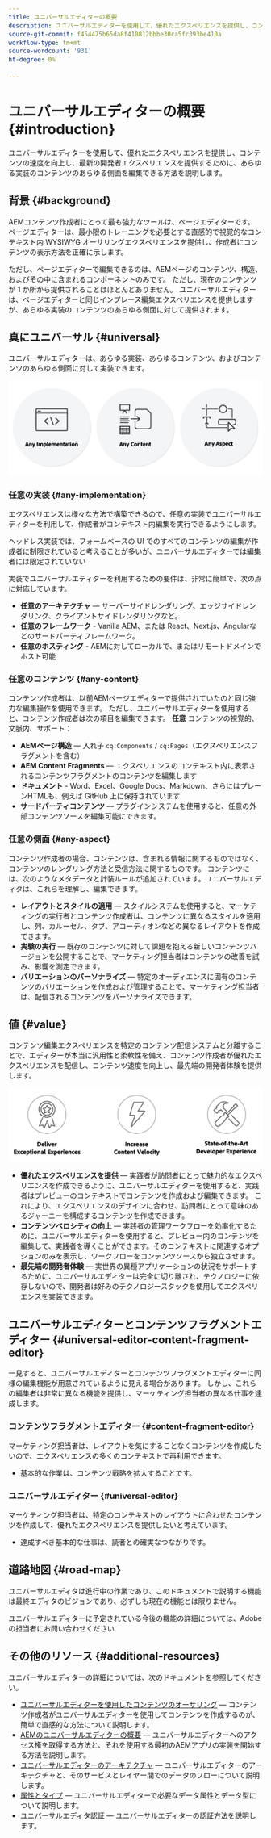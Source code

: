```yaml
---
title: ユニバーサルエディターの概要
description: ユニバーサルエディターを使用して、優れたエクスペリエンスを提供し、コンテンツの速度を向上し、最新の開発者エクスペリエンスを提供するために、あらゆる実装のコンテンツのあらゆる側面を編集できる方法を説明します。
source-git-commit: f454475b65da8f410812bbbe30ca5fc393be410a
workflow-type: tm+mt
source-wordcount: '931'
ht-degree: 0%

---
```



# ユニバーサルエディターの概要 {#introduction}

ユニバーサルエディターを使用して、優れたエクスペリエンスを提供し、コンテンツの速度を向上し、最新の開発者エクスペリエンスを提供するために、あらゆる実装のコンテンツのあらゆる側面を編集できる方法を説明します。

## 背景 {#background}

AEMコンテンツ作成者にとって最も強力なツールは、ページエディターです。 ページエディターは、最小限のトレーニングを必要とする直感的で視覚的なコンテキスト内 WYSIWYG オーサリングエクスペリエンスを提供し、作成者にコンテンツの表示方法を正確に示します。

ただし、ページエディターで編集できるのは、AEMページのコンテンツ、構造、およびその中に含まれるコンポーネントのみです。 ただし、現在のコンテンツが 1 か所から提供されることはほとんどありません。 ユニバーサルエディターは、ページエディターと同じインプレース編集エクスペリエンスを提供しますが、あらゆる実装のコンテンツのあらゆる側面に対して提供されます。

## 真にユニバーサル {#universal}

ユニバーサルエディターは、あらゆる実装、あらゆるコンテンツ、およびコンテンツのあらゆる側面に対して実装できます。

![普遍的なもの](assets/universal.png)

### 任意の実装 {#any-implementation}

エクスペリエンスは様々な方法で構築できるので、任意の実装でユニバーサルエディターを利用して、作成者がコンテキスト内編集を実行できるようにします。

ヘッドレス実装では、フォームベースの UI でのすべてのコンテンツの編集が作成者に制限されていると考えることが多いが、ユニバーサルエディターでは編集者には限定されていない

実装でユニバーサルエディターを利用するための要件は、非常に簡単で、次の点に対応しています。

* **任意のアーキテクチャ**  — サーバーサイドレンダリング、エッジサイドレンダリング、クライアントサイドレンダリングなど。
* **任意のフレームワーク** - Vanilla AEM、または React、Next.js、Angularなどのサードパーティフレームワーク。
* **任意のホスティング** - AEMに対してローカルで、またはリモートドメインでホスト可能

### 任意のコンテンツ {#any-content}

コンテンツ作成者は、以前AEMページエディターで提供されていたのと同じ強力な編集操作を使用できます。 ただし、ユニバーサルエディターを使用すると、コンテンツ作成者は次の項目を編集できます。 **任意** コンテンツの視覚的、文脈内、サポート：

* **AEMページ構造**  — 入れ子 `cq:Components` / `cq:Pages`（エクスペリエンスフラグメントを含む）
* **AEM Content Fragments**  — エクスペリエンスのコンテキスト内に表示されるコンテンツフラグメントのコンテンツを編集します
* **ドキュメント** - Word、Excel、Google Docs、Markdown、さらにはプレーンHTMLも、例えば GitHub 上に保持されています
* **サードパーティコンテンツ**  — プラグインシステムを使用すると、任意の外部コンテンツソースを編集可能にできます。

### 任意の側面 {#any-aspect}

コンテンツ作成者の場合、コンテンツは、含まれる情報に関するものではなく、コンテンツのレンダリング方法と受信方法に関するものです。 コンテンツには、次のようなメタデータと計装ルールが追加されています。ユニバーサルエディタは、これらを理解し、編集できます。

* **レイアウトとスタイルの適用**  — スタイルシステムを使用すると、マーケティングの実行者とコンテンツ作成者は、コンテンツに異なるスタイルを適用し、列、カルーセル、タブ、アコーディオンなどの異なるレイアウトを作成できます。
* **実験の実行**  — 既存のコンテンツに対して課題を抱える新しいコンテンツバージョンを公開することで、マーケティング担当者はコンテンツの改善を試み、影響を測定できます。
* **バリエーションのパーソナライズ**  — 特定のオーディエンスに固有のコンテンツのバリエーションを作成および管理することで、マーケティング担当者は、配信されるコンテンツをパーソナライズできます。

## 値 {#value}

コンテンツ編集エクスペリエンスを特定のコンテンツ配信システムと分離することで、エディターが本当に汎用性と柔軟性を備え、コンテンツ作成者が優れたエクスペリエンスを配信し、コンテンツ速度を向上し、最先端の開発者体験を提供します。

![ユニバーサルエディターの値](assets/value.png)

* **優れたエクスペリエンスを提供**  — 実践者が訪問者にとって魅力的なエクスペリエンスを作成できるように、ユニバーサルエディターを使用すると、実践者はプレビューのコンテキストでコンテンツを作成および編集できます。 これにより、エクスペリエンスのデザインに合わせ、訪問者にとって意味のあるジャーニーを構成するコンテンツを作成できます。
* **コンテンツベロシティの向上**  — 実践者の管理ワークフローを効率化するために、ユニバーサルエディターを使用すると、プレビュー内のコンテンツを編集して、実践者を導くことができます。そのコンテキストに関連するオプションのみを表示し、ワークフローをコンテンツソースから独立させます。
* **最先端の開発者体験**  — 実世界の異種アプリケーションの状況をサポートするために、ユニバーサルエディターは完全に切り離され、テクノロジーに依存しないので、開発者は好みのテクノロジースタックを使用してエクスペリエンスを実装できます。

## ユニバーサルエディターとコンテンツフラグメントエディター {#universal-editor-content-fragment-editor}

一見すると、ユニバーサルエディターとコンテンツフラグメントエディターに同様の編集機能が用意されているように見える場合があります。 しかし、これらの編集者は非常に異なる機能を提供し、マーケティング担当者の異なる仕事を達成します。

### コンテンツフラグメントエディター {#content-fragment-editor}

マーケティング担当者は、レイアウトを気にすることなくコンテンツを作成したいので、エクスペリエンスの多くのコンテキストで再利用できます。

* 基本的な作業は、コンテンツ戦略を拡大することです。

### ユニバーサルエディター {#universal-editor}

マーケティング担当者は、特定のコンテキストのレイアウトに合わせたコンテンツを作成して、優れたエクスペリエンスを提供したいと考えています。

* 達成すべき基本的な仕事は、読者との確実なつながりです。

## 道路地図 {#road-map}

ユニバーサルエディタは進行中の作業であり、このドキュメントで説明する機能は最終エディタのビジョンであり、必ずしも現在の機能とは限りません。

ユニバーサルエディターに予定されている今後の機能の詳細については、Adobeの担当者にお問い合わせください

## その他のリソース {#additional-resources}

ユニバーサルエディターの詳細については、次のドキュメントを参照してください。

* [ユニバーサルエディターを使用したコンテンツのオーサリング](authoring.md)  — コンテンツ作成者がユニバーサルエディターを使用してコンテンツを作成するのが、簡単で直感的な方法について説明します。
* [AEMのユニバーサルエディターの概要](getting-started.md)  — ユニバーサルエディターへのアクセス権を取得する方法と、それを使用する最初のAEMアプリの実装を開始する方法を説明します。
* [ユニバーサルエディターのアーキテクチャ](architecture.md)  — ユニバーサルエディターのアーキテクチャと、そのサービスとレイヤー間でのデータのフローについて説明します。
* [属性とタイプ](attributes-types.md)  — ユニバーサルエディターで必要なデータ属性とデータ型について説明します。
* [ユニバーサルエディタ認証](authentication.md)  — ユニバーサルエディターの認証方法を説明します。
